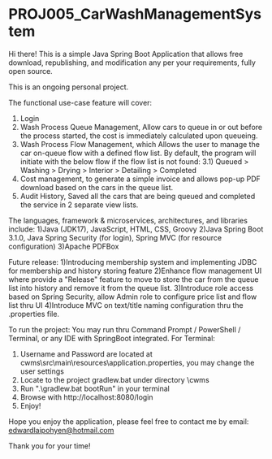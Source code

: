 # PROJ005_CarWashManagementSystem

Hi there! This is a simple Java Spring Boot Application that allows free download, republishing, and modification any per your requirements, fully open source.

This is an ongoing personal project.

The functional use-case feature will cover:
1) Login
2) Wash Process Queue Management, Allow cars to queue in or out before the process started, the cost is immediately calculated upon queueing.
3) Wash Process Flow Management, which Allows the user to manage the car on-queue flow with a defined flow list. By default, the program will initiate with the below flow if the flow list is not found:
3.1) Queued > Washing > Drying > Interior > Detailing > Completed
4) Cost management, to generate a simple invoice and allows pop-up PDF download based on the cars in the queue list.
5) Audit History, Saved all the cars that are being queued and completed the service in 2 separate view lists.

The languages, framework & microservices, architectures, and libraries include:
1)Java (JDK17), JavaScript, HTML, CSS, Groovy
2)Java Spring Boot 3.1.0, Java Spring Security (for login), Spring MVC (for resource configuration)
3)Apache PDFBox

Future release:
1)Introducing membership system and implementing JDBC for membership and history storing feature
2)Enhance flow management UI where provide a "Release" feature to move to store the car from the queue list into history and remove it from the queue list.
3)Introduce role access based on Spring Security, allow Admin role to configure price list and flow list thru UI
4)Introduce MVC on text/title naming configuration thru the .properties file.


To run the project:
You may run thru Command Prompt / PowerShell / Terminal, or any IDE with SpringBoot integrated.
For Terminal:
1) Username and Password are located at cwms\src\main\resources\application.properties, you may change the user settings
2) Locate to the project gradlew.bat under directory \cwms
3) Run ".\gradlew.bat bootRun" in your terminal
4) Browse with http://localhost:8080/login
5) Enjoy!

Hope you enjoy the application, please feel free to contact me by email: edwardlaipohyen@hotmail.com

Thank you for your time!

